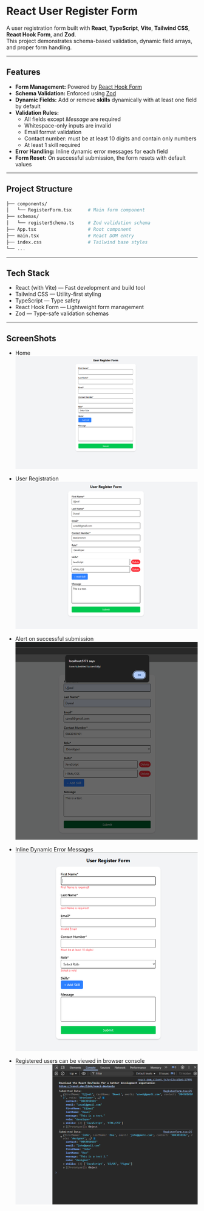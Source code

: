 # React User Register Form

A user registration form built with **React**, **TypeScript**, **Vite**, **Tailwind CSS**, **React Hook Form**, and **Zod**.  
This project demonstrates schema-based validation, dynamic field arrays, and proper form handling.

---

## Features

- **Form Management:** Powered by [React Hook Form](https://react-hook-form.com/)  
- **Schema Validation:** Enforced using [Zod](https://zod.dev)  
- **Dynamic Fields:** Add or remove **skills** dynamically with at least one field by default  
- **Validation Rules:**
  - All fields except *Message* are required
  - Whitespace-only inputs are invalid
  - Email format validation
  - Contact number: must be at least 10 digits and contain only numbers
  - At least 1 skill required
- **Error Handling:** Inline dynamic error messages for each field  
- **Form Reset:** On successful submission, the form resets with default values  

---

## Project Structure

```bash
├── components/
│   └── RegisterForm.tsx      # Main form component
├── schemas/
│   └── registerSchema.ts     # Zod validation schema
├── App.tsx                   # Root component
├── main.tsx                  # React DOM entry
├── index.css                 # Tailwind base styles
└── ...
```

---

## Tech Stack

- React (with Vite) — Fast development and build tool
- Tailwind CSS — Utility-first styling
- TypeScript — Type safety
- React Hook Form — Lightweight form management
- Zod — Type-safe validation schemas


---

## ScreenShots

- Home
![home](./public/screenshots/home.png)

- User Registration
![one](./public/screenshots/one.png)

- Alert on successful submission
![alert](./public/screenshots/alert.png)

- Inline Dynamic Error Messages
![error](./public/screenshots/error.png)

- Registered users can be viewed in browser console
![console](./public/screenshots/console.png)
